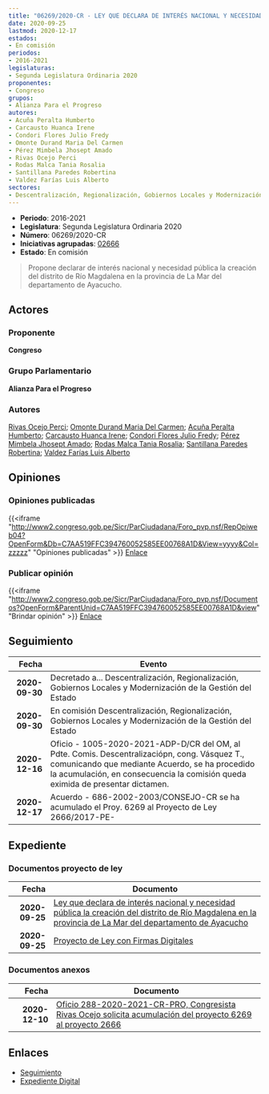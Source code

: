 ```yaml
---
title: "06269/2020-CR - LEY QUE DECLARA DE INTERÉS NACIONAL Y NECESIDAD PÚBLICA LA CREACIÓN DEL DISTRITO DE RÍO MAGDALENA EN LA PROVINCIA DE LA MAR DEL DEPARTAMENTO DE AYACUCHO"
date: 2020-09-25
lastmod: 2020-12-17
estados:
- En comisión
periodos:
- 2016-2021
legislaturas:
- Segunda Legislatura Ordinaria 2020
proponentes:
- Congreso
grupos:
- Alianza Para el Progreso
autores:
- Acuña Peralta Humberto
- Carcausto Huanca Irene
- Condori Flores Julio Fredy
- Omonte Durand Maria Del Carmen
- Pérez Mimbela Jhosept Amado
- Rivas Ocejo Perci
- Rodas Malca Tania Rosalia
- Santillana Paredes Robertina
- Valdez Farías Luis Alberto
sectores:
- Descentralización, Regionalización, Gobiernos Locales y Modernización de la Gestión del Estado
---
```

- **Periodo**: 2016-2021
- **Legislatura**: Segunda Legislatura Ordinaria 2020
- **Número**: 06269/2020-CR
- **Iniciativas agrupadas**: [02666](../../02600/02666)
- **Estado**: En comisión

> Propone declarar de interés nacional y necesidad pública la creación del distrito de Río Magdalena en la provincia de La Mar del departamento de Ayacucho.


## Actores

### Proponente

**Congreso**

### Grupo Parlamentario

**Alianza Para el Progreso**

### Autores

[Rivas Ocejo Perci](mailto:mailto:privas@congreso.gob.pe); [Omonte Durand Maria Del Carmen](mailto:mailto:momonte@congreso.gob.pe); [Acuña Peralta Humberto](mailto:mailto:hacuna@congreso.gob.pe); [Carcausto Huanca Irene](mailto:mailto:icarcausto@congreso.gob.pe); [Condori Flores Julio Fredy](mailto:mailto:jcondori@congreso.gob.pe); [Pérez Mimbela Jhosept Amado](mailto:mailto:jperezm@congreso.gob.pe); [Rodas Malca Tania Rosalia](mailto:mailto:trodas@congreso.gob.pe); [Santillana Paredes Robertina](mailto:mailto:rsantillana@congreso.gob.pe); [Valdez Farías Luis Alberto](mailto:mailto:lvaldez@congreso.gob.pe)

## Opiniones

### Opiniones publicadas

{{<iframe "http://www2.congreso.gob.pe/Sicr/ParCiudadana/Foro_pvp.nsf/RepOpiweb04?OpenForm&Db=C7AA519FFC394760052585EE00768A1D&View=yyyy&Col=zzzzz" "Opiniones publicadas" >}}
[Enlace](http://www2.congreso.gob.pe/Sicr/ParCiudadana/Foro_pvp.nsf/RepOpiweb04?OpenForm&Db=C7AA519FFC394760052585EE00768A1D&View=yyyy&Col=zzzzz)

### Publicar opinión

{{<iframe "http://www2.congreso.gob.pe/Sicr/ParCiudadana/Foro_pvp.nsf/Documentos?OpenForm&ParentUnid=C7AA519FFC394760052585EE00768A1D&view" "Brindar opinión" >}}
[Enlace](http://www2.congreso.gob.pe/Sicr/ParCiudadana/Foro_pvp.nsf/Documentos?OpenForm&ParentUnid=C7AA519FFC394760052585EE00768A1D&view)


## Seguimiento

| Fecha | Evento |
|------:|--------|
| **2020-09-30** | Decretado a... Descentralización, Regionalización, Gobiernos Locales y Modernización de la Gestión del Estado |
| **2020-09-30** | En comisión Descentralización, Regionalización, Gobiernos Locales y Modernización de la Gestión del Estado |
| **2020-12-16** | Oficio - 1005-2020-2021-ADP-D/CR del OM, al Pdte. Comis. Descentralizaciópn, cong. Vásquez T., comunicando que mediante Acuerdo, se ha procedido la acumulación, en consecuencia la comisión queda eximida de presentar dictamen. |
| **2020-12-17** | Acuerdo - 686-2002-2003/CONSEJO-CR se ha acumulado el Proy. 6269 al Proyecto de Ley 2666/2017-PE- |

## Expediente

### Documentos proyecto de ley

| Fecha | Documento |
|------:|-----------|
| **2020-09-25** | [Ley que declara de interés nacional y necesidad pública la creación del distrito de Río Magdalena en la provincia de La Mar del departamento de Ayacucho](http://www.leyes.congreso.gob.pe/Documentos/2016_2021/Proyectos_de_Ley_y_de_Resoluciones_Legislativas/PL06269-20200925.pdf) |
| **2020-09-25** | [Proyecto de Ley con Firmas Digitales](http://www.leyes.congreso.gob.pe/Documentos/2016_2021/Proyectos_de_Ley_y_de_Resoluciones_Legislativas/Proyectos_Firmas_digitales/PL06269.pdf) |

### Documentos anexos

| Fecha | Documento |
|------:|-----------|
| **2020-12-10** | [Oficio 288-2020-2021-CR-PRO, Congresista Rivas Ocejo solicita acumulación del proyecto 6269 al proyecto 2666](http://www.leyes.congreso.gob.pe/Documentos/2016_2021/Oficios/Congresistas/OFICIO-288-2020-2021-CR-PRO.pdf) |

## Enlaces

- [Seguimiento](http://www2.congreso.gob.pe/Sicr/TraDocEstProc/CLProLey2016.nsf/f7fff46988ca05b1052578e100829cc7/ec032d0e0a31be44052585ef0001e670?OpenDocument)
- [Expediente Digital](http://www2.congreso.gob.pe/Sicr/TraDocEstProc/Expvirt_2011.nsf/visbusqptramdoc1621/06269?opendocument)

